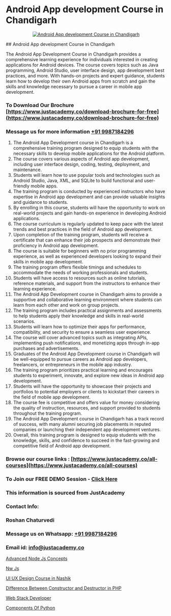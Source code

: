 # Android App development Course in Chandigarh

<p align="center">
  <a href="https://justacademy.co/course-detail/android-app-development">
    <img src="https://justacademy.co/storage2/course_image/1676635923_course_image.webp" alt="Android App development Course in Chandigarh">
  </a>
</p>
## Android App development Course in Chandigarh

The Android App Development Course in Chandigarh provides a comprehensive learning experience for individuals interested in creating applications for Android devices. The course covers topics such as Java programming, Android Studio, user interface design, app development best practices, and more. With hands-on projects and expert guidance, students learn how to develop their own Android apps from scratch and gain the skills and knowledge necessary to pursue a career in mobile app development.
### To Download Our Brochure [https://www.justacademy.co/download-brochure-for-free](https://www.justacademy.co/download-brochure-for-free)
### Message us for more information [+91 9987184296](https://api.whatsapp.com/send?phone=919987184296)
1) The Android App Development course in Chandigarh is a comprehensive training program designed to equip students with the necessary skills to develop mobile applications for the Android platform.
2) The course covers various aspects of Android app development, including user interface design, coding, testing, deployment, and maintenance.
3) Students will learn how to use popular tools and technologies such as Android Studio, Java, XML, and SQLite to build functional and user-friendly mobile apps.
4) The training program is conducted by experienced instructors who have expertise in Android app development and can provide valuable insights and guidance to students.
5) By enrolling in this course, students will have the opportunity to work on real-world projects and gain hands-on experience in developing Android applications.
6) The course curriculum is regularly updated to keep pace with the latest trends and best practices in the field of Android app development.
7) Upon completion of the training program, students will receive a certificate that can enhance their job prospects and demonstrate their proficiency in Android app development.
8) The course is suitable for beginners with no prior programming experience, as well as experienced developers looking to expand their skills in mobile app development.
9) The training program offers flexible timings and schedules to accommodate the needs of working professionals and students.
10) Students will have access to resources such as online tutorials, reference materials, and support from the instructors to enhance their learning experience.
11) The Android App Development course in Chandigarh aims to provide a supportive and collaborative learning environment where students can learn from each other and work on group projects.
12) The training program includes practical assignments and assessments to help students apply their knowledge and skills in real-world scenarios.
13) Students will learn how to optimize their apps for performance, compatibility, and security to ensure a seamless user experience.
14) The course will cover advanced topics such as integrating APIs, implementing push notifications, and monetizing apps through in-app purchases and advertisements.
15) Graduates of the Android App Development course in Chandigarh will be well-equipped to pursue careers as Android app developers, freelancers, or entrepreneurs in the mobile app industry.
16) The training program prioritizes practical learning and encourages students to experiment, innovate, and explore new ideas in Android app development.
17) Students will have the opportunity to showcase their projects and portfolios to potential employers or clients to kickstart their careers in the field of mobile app development.
18) The course fee is competitive and offers value for money considering the quality of instruction, resources, and support provided to students throughout the training program.
19) The Android App Development course in Chandigarh has a track record of success, with many alumni securing job placements in reputed companies or launching their independent app development ventures.
20) Overall, this training program is designed to equip students with the knowledge, skills, and confidence to succeed in the fast-growing and competitive field of Android app development.

### Browse our course links : [https://www.justacademy.co/all-courses](https://www.justacademy.co/all-courses) 
### To Join our FREE DEMO Session - [Click Here](https://www.justacademy.co/register-for-course-demo)


### This information is sourced from JustAcademy
### Contact Info:
### Roshan Chaturvedi
### Message us on Whatsapp: [+91 9987184296](https://api.whatsapp.com/send?phone=919987184296)
### Email id: [info@justacademy.co](mailto:info@justacademy.co)
                
[Advanced Node Js Concepts](https://www.linkedin.com/pulse/advanced-node-js-concepts-justacademy-bay-area-cl08c?trackingId=YRJCEk6OhV2DtJ87Bpu39A%3D%3D&lipi=urn%3Ali%3Apage%3Ad_flagship3_company_admin%3BA%2BceJxOfQEyVvKB2rfxduA%3D%3D)

[Nw Js](https://www.linkedin.com/pulse/nw-js-justacademy-kolkata-snafe?trackingId=7XSMwB%2FxKz%2BTlt1jKzQpvw%3D%3D&lipi=urn%3Ali%3Apage%3Ad_flagship3_company_admin%3B57ggr4WVTUuBeEA%2FxPy55A%3D%3D)

[UI UX Design Course in Nashik](https://medium.com/@shivamja27/ui-ux-design-course-in-nashik-b83e89d8d02c)

[Difference Between Constructor and Destructor in PHP](https://medium.com/@abhidnya.1068/difference-between-constructor-and-destructor-in-php-78a9ef70818c)

[Web Stack Developer](https://justacademyin.github.io/Articles/Web-Stack-Developer)

[Components Of Python](https://justacademyin.github.io/justacademy/components-of-python)

